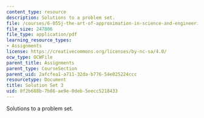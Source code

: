 ```yaml
---
content_type: resource
description: Solutions to a problem set.
file: /courses/6-055j-the-art-of-approximation-in-science-and-engineering-spring-2008/0f2b688b7b86ae9e0deb5eecc5218433_sol03.pdf
file_size: 247806
file_type: application/pdf
learning_resource_types:
- Assignments
license: https://creativecommons.org/licenses/by-nc-sa/4.0/
ocw_type: OCWFile
parent_title: Assignments
parent_type: CourseSection
parent_uid: 2afcfea1-a711-32da-b776-54e025224ccc
resourcetype: Document
title: Solution Set 3
uid: 0f2b688b-7b86-ae9e-0deb-5eecc5218433
---
```

Solutions to a problem set.